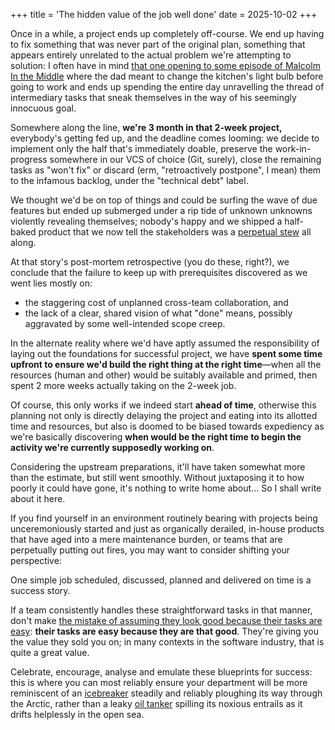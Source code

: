 +++
title = 'The hidden value of the job well done'
date = 2025-10-02
+++

Once in a while, a project ends up completely off-course.  We end up having to
fix something that was never part of the original plan, something that appears
entirely unrelated to the actual problem we're attempting to solution: I
often have in mind [that one opening to some episode of Malcolm In the
Middle](https://www.youtube.com/watch?v=AbSehcT19u0) where the dad meant to
change the kitchen's light bulb before going to work and ends up spending the
entire day unravelling the thread of intermediary tasks that sneak themselves in
the way of his seemingly innocuous goal.

Somewhere along the line, **we're 3 month in that 2-week project,** everybody's
getting fed up, and the deadline comes looming: we decide to implement only the
half that's immediately doable, preserve the work-in-progress somewhere in our
VCS of choice (Git, surely), close the remaining tasks as "won't fix" or discard
(erm, "retroactively postpone", I mean) them to the infamous backlog, under the
"technical debt" label.

We thought we'd be on top of things and could be surfing the wave
of due features but ended up submerged under a rip tide of unknown
unknowns violently revealing themselves; nobody's happy and we shipped
a half-baked product that we now tell the stakeholders was a [perpetual
stew](https://en.wikipedia.org/wiki/Perpetual_stew) all along.

At that story's post-mortem retrospective (you do these, right?), we conclude
that the failure to keep up with prerequisites discovered as we went lies mostly
on:

- the staggering cost of unplanned cross-team collaboration, and
- the lack of a clear, shared vision of what "done" means, possibly aggravated
  <!-- by some [well-intended scope creep](@/thoughts/refine-and-do-the-job.md). TODO: LINKME -->
  by some well-intended scope creep.

<div class="hi">

In the alternate reality where we'd have aptly assumed the responsibility of
laying out the foundations for successful project, we have **spent some time
upfront to ensure we'd build the right thing at the right time**—when all the
resources (human and other) would be suitably available and primed, then spent 2
more weeks actually taking on the 2-week job.

Of course, this only works if we indeed start **ahead of time**, otherwise this
planning not only is directly delaying the project and eating into its allotted
time and resources, but also is doomed to be biased towards expediency as we're
basically discovering **when would be the right time to begin the activity we're
currently supposedly working on**.

Considering the upstream preparations, it'll have taken somewhat more than the
estimate, but still went smoothly.  Without juxtaposing it to how poorly it
could have gone, it's nothing to write home about...  So I shall write about it
here.

</div>

If you find yourself in an environment routinely bearing with projects being
unceremoniously started and just as organically derailed, in-house products that
have aged into a mere maintenance burden, or teams that are perpetually putting
out fires, you may want to consider shifting your perspective:

One simple job scheduled, discussed, planned and delivered on time is a success
story.

If a team consistently handles these straightforward tasks in that manner,
don't make [the mistake of assuming they look good because their tasks are
easy](https://en.wikipedia.org/wiki/Post_hoc_ergo_propter_hoc): **their tasks
are easy because they are that good**.  They're giving you the value they sold
you on; in many contexts in the software industry, that is quite a great value.

Celebrate, encourage, analyse and emulate these blueprints for success: this
is where you can most reliably ensure your department will be more reminiscent
of an [icebreaker](https://en.wikipedia.org/wiki/Icebreaker) steadily and
reliably ploughing its way through the Arctic, rather than a leaky [oil
tanker](https://en.wikipedia.org/wiki/Oil_tanker) spilling its noxious entrails
as it drifts helplessly in the open sea.

